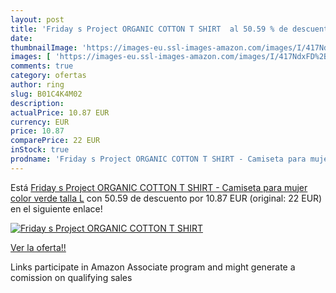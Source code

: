 ```yaml
---
layout: post
title: 'Friday s Project ORGANIC COTTON T SHIRT  al 50.59 % de descuento'
date: 
thumbnailImage: 'https://images-eu.ssl-images-amazon.com/images/I/417NdxFD%2BkL._SL200_.jpg'
images: [ 'https://images-eu.ssl-images-amazon.com/images/I/417NdxFD%2BkL._SL200_.jpg' ]
comments: true
category: ofertas
author: ring
slug: B01C4K4M02
description:
actualPrice: 10.87 EUR
currency: EUR
price: 10.87
comparePrice: 22 EUR
inStock: true
prodname: 'Friday s Project ORGANIC COTTON T SHIRT - Camiseta para mujer  color verde  talla L'
---
```


Está [Friday s Project ORGANIC COTTON T SHIRT - Camiseta para mujer  color verde  talla L](https://www.amazon.es/dp/B01C4K4M02/?tag=tolees-21) con 50.59 de descuento por 10.87 EUR (original: 22 EUR) en el siguiente enlace!

[![Friday s Project ORGANIC COTTON T SHIRT ](https://images-eu.ssl-images-amazon.com/images/I/417NdxFD%2BkL._SL200_.jpg)](https://www.amazon.es/dp/B01C4K4M02/?tag=tolees-21)

[Ver la oferta!!](https://www.amazon.es/dp/B01C4K4M02/?tag=tolees-21)

Links participate in Amazon Associate program and might generate a comission on qualifying sales


